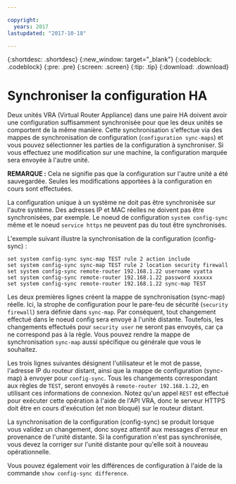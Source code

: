 ```yaml
---

copyright:
  years: 2017
lastupdated: "2017-10-18"

---
```


{:shortdesc: .shortdesc}
{:new_window: target="_blank"}
{:codeblock: .codeblock}
{:pre: .pre}
{:screen: .screen}
{:tip: .tip}
{:download: .download}

# Synchroniser la configuration HA
Deux unités VRA (Virtual Router Appliance) dans une paire HA doivent avoir une configuration suffisamment synchronisée pour que les deux unités se comportent de la même manière. Cette synchronisation s'effectue via des mappes de synchronisation de configuration (`configuration sync-maps`) et vous pouvez sélectionner les parties de la configuration à synchroniser. Si vous effectuez une modification sur une machine, la configuration marquée sera envoyée à l'autre unité.

**REMARQUE :** Cela ne signifie pas que la configuration sur l'autre unité a été sauvegardée. Seules les modifications apportées à la configuration en cours sont effectuées.

La configuration unique à un système ne doit pas être synchronisée sur l'autre système. Des adresses IP et MAC réelles ne doivent pas être synchronisées, par exemple. Le noeud de configuration `system config-sync` même et le noeud `service https` ne peuvent pas du tout être synchronisés.

L'exemple suivant illustre la synchronisation de la configuration (config-sync) :

```
set system config-sync sync-map TEST rule 2 action include
set system config-sync sync-map TEST rule 2 location security firewall
set system config-sync remote-router 192.168.1.22 username vyatta
set system config-sync remote-router 192.168.1.22 password xxxxxx
set system config-sync remote-router 192.168.1.22 sync-map TEST
```

Les deux premières lignes créent la mappe de synchronisation (sync-map) réelle. Ici, la strophe de configuration pour le pare-feu de sécurité (`security firewall`) sera définie dans `sync-map`. Par conséquent, tout changement effectué dans le noeud config sera envoyé à l'unité distante. Toutefois, les changements effectués pour `security user` ne seront pas envoyés, car ça ne correspond pas à la règle. Vous pouvez rendre la mappe de synchronisation `sync-map` aussi spécifique ou générale que vous le souhaitez.

Les trois lignes suivantes désignent l'utilisateur et le mot de passe, l'adresse IP du routeur distant, ainsi que la mappe de configuration (sync-map) à envoyer pour `config-sync`. Tous les changements correspondant aux règles de `TEST`, seront envoyés à `remote-router 192.168.1.22`, en utilisant ces informations de connexion. Notez qu'un appel `REST` est effectué pour exécuter cette opération à l'aide de l'API VRA, donc le serveur HTTPS doit être en cours d'exécution (et non bloqué) sur le routeur distant.

La synchronisation de la configuration (config-sync) se produit lorsque vous validez un changement, donc soyez attentif aux messages d'erreur en provenance de l'unité distante. Si la configuration n'est pas synchronisée, vous devez la corriger sur l'unité distante pour qu'elle soit à nouveau opérationnelle.

Vous pouvez également voir les différences de configuration à l'aide de la commande `show config-sync difference`.
